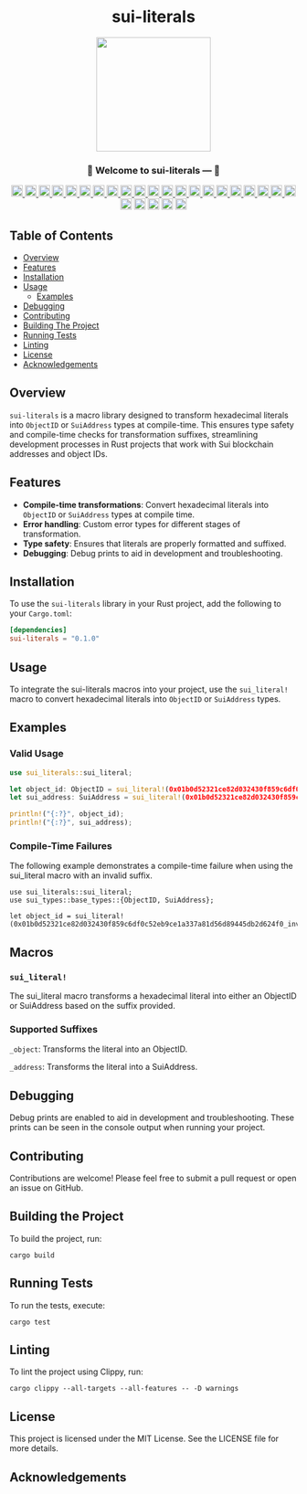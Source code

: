 <div align="center"><h1>sui-literals</h1></div>
<div align="center"><img src="./assets/c-template-logo.jpeg" height="200"><p><p></div>

<div align="center"><h3>🎉 Welcome to sui-literals —  🚀</h3></div>

<div align="center">
  <a href="https://opensource.org/licenses/MIT">
    <img src="https://img.shields.io/badge/License-MIT-blue.svg" alt="License" height="20">
  </a>
  <a href="https://github.com/jymchng/sui-literals/issues">
    <img src="https://img.shields.io/github/issues/jymchng/sui-literals" alt="GitHub issues" height="20">
  </a>
  <a href="https://github.com/jymchng/sui-literals/network">
    <img src="https://img.shields.io/github/forks/jymchng/sui-literals" alt="GitHub forks" height="20">
  </a>
  <a href="https://github.com/jymchng/sui-literals/stargazers">
    <img src="https://img.shields.io/github/stars/jymchng/sui-literals" alt="GitHub stars" height="20">
  </a>
  <a href="https://github.com/jymchng/sui-literals">
    <img src="https://img.shields.io/github/license/jymchng/sui-literals" alt="GitHub license" height="20">
  </a>
  <a href="https://github.com/jymchng/sui-literals/commits/main">
    <img src="https://img.shields.io/github/last-commit/jymchng/sui-literals" alt="GitHub last commit" height="20">
  </a>
  <a href="https://github.com/jymchng/sui-literals/graphs/contributors">
    <img src="https://img.shields.io/github/contributors/jymchng/sui-literals" alt="GitHub contributors" height="20">
  </a>
  <a href="https://github.com/jymchng/sui-literals/pulls">
    <img src="https://img.shields.io/github/issues-pr/jymchng/sui-literals" alt="GitHub pull requests" height="20">
  </a>
  <a href="https://github.com/jymchng/sui-literals/releases">
    <img src="https://img.shields.io/github/release/jymchng/sui-literals" alt="GitHub release" height="20">
  </a>
  <a href="https://github.com/jymchng/sui-literals">
    <img src="https://img.shields.io/github/repo-size/jymchng/sui-literals" alt="GitHub repo size" height="20">
  </a>
  <a href="https://github.com/jymchng/sui-literals/commits">
    <img src="https://img.shields.io/github/commit-activity/m/jymchng/sui-literals" alt="GitHub commit activity" height="20">
  </a>
  <a href="https://github.com/jymchng/sui-literals">
    <img src="https://img.shields.io/github/languages/code-size/jymchng/sui-literals" alt="GitHub code size in bytes" height="20">
  </a>
  <a href="https://github.com/jymchng/sui-literals">
    <img src="https://img.shields.io/github/languages/count/jymchng/sui-literals" alt="GitHub language count" height="20">
  </a>
  <a href="https://github.com/jymchng/sui-literals">
    <img src="https://img.shields.io/github/languages/top/jymchng/sui-literals" alt="GitHub top language" height="20">
  </a>
  <a href="https://github.com/jymchng/sui-literals/releases">
    <img src="https://img.shields.io/github/downloads/jymchng/sui-literals/total" alt="GitHub download count" height="20">
  </a>
  <a href="https://github.com/jymchng/sui-literals/watchers">
    <img src="https://img.shields.io/github/watchers/jymchng/sui-literals" alt="GitHub watchers" height="20">
  </a>
  <a href="https://github.com/jymchng">
    <img src="https://img.shields.io/github/followers/jymchng?label=Follow" alt="GitHub followers" height="20">
  </a>
  <a href="https://github.com/jymchng/sui-literals/discussions">
    <img src="https://img.shields.io/github/discussions/jymchng/sui-literals" alt="GitHub discussions" height="20">
  </a>
  <a href="https://github.com/jymchng/sui-literals/issues?q=is%3Aissue+is%3Aclosed">
    <img src="https://img.shields.io/github/issues-closed/jymchng/sui-literals" alt="GitHub issues closed" height="20">
  </a>
  <a href="https://github.com/jymchng/sui-literals/milestones">
    <img src="https://img.shields.io/github/milestones/all/jymchng/sui-literals" alt="GitHub milestones" height="20">
  </a>
  <a href="https://github.com/sponsors/jymchng">
    <img src="https://img.shields.io/badge/funding-donate-brightgreen" alt="GitHub funding" height="20">
  </a>
  <img alt="Rust Check" src="https://github.com/jymchng/sui-literals/actions/workflows/check.yml/badge.svg" height="20">
  <img alt="Rust NoSTD" src="https://github.com/jymchng/sui-literals/actions/workflows/nostd.yml/badge.svg" height="20">
  <img alt="Rust Safety" src="https://github.com/jymchng/sui-literals/actions/workflows/safety.yml/badge.svg" height="20">
  <img alt="Rust Scheduled" src="https://github.com/jymchng/sui-literals/actions/workflows/scheduled.yml/badge.svg" height="20">
  <img alt="Rust Test" src="https://github.com/jymchng/sui-literals/actions/workflows/test.yml/badge.svg" height="20">
</div>

## Table of Contents

- [Overview](#overview)
- [Features](#features)
- [Installation](#installation)
- [Usage](#usage)
  - [Examples](#examples)
- [Debugging](#debugging)
- [Contributing](#contributing)
- [Building The Project](#building-the-project)
- [Running Tests](#running-tests)
- [Linting](#linting)
- [License](#license)
- [Acknowledgements](#acknowledgements)

## Overview

`sui-literals` is a macro library designed to transform hexadecimal literals into `ObjectID` or `SuiAddress` types at compile-time. This ensures type safety and compile-time checks for transformation suffixes, streamlining development processes in Rust projects that work with Sui blockchain addresses and object IDs.

## Features

- **Compile-time transformations**: Convert hexadecimal literals into `ObjectID` or `SuiAddress` types at compile time.
- **Error handling**: Custom error types for different stages of transformation.
- **Type safety**: Ensures that literals are properly formatted and suffixed.
- **Debugging**: Debug prints to aid in development and troubleshooting.

## Installation

To use the `sui-literals` library in your Rust project, add the following to your `Cargo.toml`:

```toml
[dependencies]
sui-literals = "0.1.0"
```

## Usage
To integrate the sui-literals macros into your project, use the `sui_literal!` macro to convert hexadecimal literals into `ObjectID` or `SuiAddress` types.

## Examples
### Valid Usage
```rust
use sui_literals::sui_literal;

let object_id: ObjectID = sui_literal!(0x01b0d52321ce82d032430f859c6df0c52eb9ce1a337a81d56d89445db2d624f0_object);
let sui_address: SuiAddress = sui_literal!(0x01b0d52321ce82d032430f859c6df081d56d89445db2d624f0_address);

println!("{:?}", object_id);
println!("{:?}", sui_address);
```

### Compile-Time Failures
The following example demonstrates a compile-time failure when using the sui_literal macro with an invalid suffix.

```
use sui_literals::sui_literal;
use sui_types::base_types::{ObjectID, SuiAddress};

let object_id = sui_literal!(0x01b0d52321ce82d032430f859c6df0c52eb9ce1a337a81d56d89445db2d624f0_invalid_suffix);
```

## Macros
### `sui_literal!`
The sui_literal macro transforms a hexadecimal literal into either an ObjectID or SuiAddress based on the suffix provided.

### Supported Suffixes
`_object`: Transforms the literal into an ObjectID.

`_address`: Transforms the literal into a SuiAddress.

## Debugging
Debug prints are enabled to aid in development and troubleshooting. These prints can be seen in the console output when running your project.

## Contributing
Contributions are welcome! Please feel free to submit a pull request or open an issue on GitHub.

## Building the Project
To build the project, run:

```
cargo build
```

## Running Tests
To run the tests, execute:

```
cargo test
```

## Linting
To lint the project using Clippy, run:

```
cargo clippy --all-targets --all-features -- -D warnings
```

## License
This project is licensed under the MIT License. See the LICENSE file for more details.

## Acknowledgements
